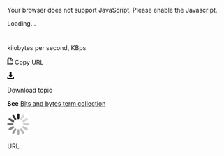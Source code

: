 Your browser does not support JavaScript. Please enable the Javascript.

Loading...

# 

kilobytes per second, KBps

![Copy URL](kilobytes-per-second_files/Copy.png)
Copy URL

![Download](kilobytes-per-second_files/Download.png)

Download topic

**See** [Bits and bytes term collection](https://worldready.cloudapp.net/Styleguide/Read?id=2700&topicid=26920)

![In progress](kilobytes-per-second_files/activity-large.gif)

URL :
